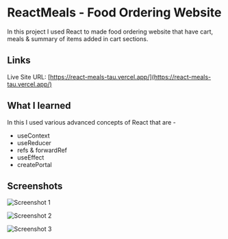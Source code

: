 # ReactMeals - Food Ordering Website

In this project I used React to made food ordering website that have cart, meals & summary of items added in cart sections.

## Links

Live Site URL: [https://react-meals-tau.vercel.app/](https://react-meals-tau.vercel.app/)

## What I learned 
In this I used various advanced concepts of React that are - 
- useContext
- useReducer
- refs & forwardRef
- useEffect
- createPortal

## Screenshots

![Screenshot 1](https://user-images.githubusercontent.com/54253848/206177927-0ef8d48c-f3eb-4ff6-9bd9-13af7223d62f.png)

![Screenshot 2](https://user-images.githubusercontent.com/54253848/206178260-7dc30fe8-e18f-4c8a-8c0a-542a3b3593a3.png)

![Screenshot 3](https://user-images.githubusercontent.com/54253848/206179536-1c830935-bd44-470d-a00f-b13e3720d3c8.png)

